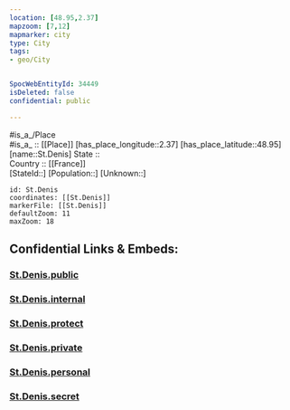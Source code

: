 ```yaml
---
location: [48.95,2.37] 
mapzoom: [7,12] 
mapmarker: city 
type: City
tags:
- geo/City


SpocWebEntityId: 34449
isDeleted: false
confidential: public

---
```

#is_a_/Place  
#is_a_ :: [[Place]] 
[has_place_longitude::2.37] 
[has_place_latitude::48.95] 
[name::St.Denis] 
State ::  
Country :: [[France]]  
[StateId::] 
[Population::] 
[Unknown::] 


```leaflet
id: St.Denis
coordinates: [[St.Denis]] 
markerFile: [[St.Denis]] 
defaultZoom: 11 
maxZoom: 18
```


## Confidential Links & Embeds: 

### [St.Denis.public](/_public/\Earth\Continent\Europe\Europe~West\France\regions~France\Île-de-France\departments~Île-de-France\Seine-Saint-Denis\communes~Seine-Saint-Denis\Saint-Denis\cities~Saint-DenisSt.Denis.public.md) 

### [St.Denis.internal](/_internal/\Earth\Continent\Europe\Europe~West\France\regions~France\Île-de-France\departments~Île-de-France\Seine-Saint-Denis\communes~Seine-Saint-Denis\Saint-Denis\cities~Saint-DenisSt.Denis.internal.md) 

### [St.Denis.protect](/_protect/\Earth\Continent\Europe\Europe~West\France\regions~France\Île-de-France\departments~Île-de-France\Seine-Saint-Denis\communes~Seine-Saint-Denis\Saint-Denis\cities~Saint-DenisSt.Denis.protect.md) 

### [St.Denis.private](/_private/\Earth\Continent\Europe\Europe~West\France\regions~France\Île-de-France\departments~Île-de-France\Seine-Saint-Denis\communes~Seine-Saint-Denis\Saint-Denis\cities~Saint-DenisSt.Denis.private.md) 

### [St.Denis.personal](/_personal/\Earth\Continent\Europe\Europe~West\France\regions~France\Île-de-France\departments~Île-de-France\Seine-Saint-Denis\communes~Seine-Saint-Denis\Saint-Denis\cities~Saint-DenisSt.Denis.personal.md) 

### [St.Denis.secret](/_secret/\Earth\Continent\Europe\Europe~West\France\regions~France\Île-de-France\departments~Île-de-France\Seine-Saint-Denis\communes~Seine-Saint-Denis\Saint-Denis\cities~Saint-DenisSt.Denis.secret.md)

